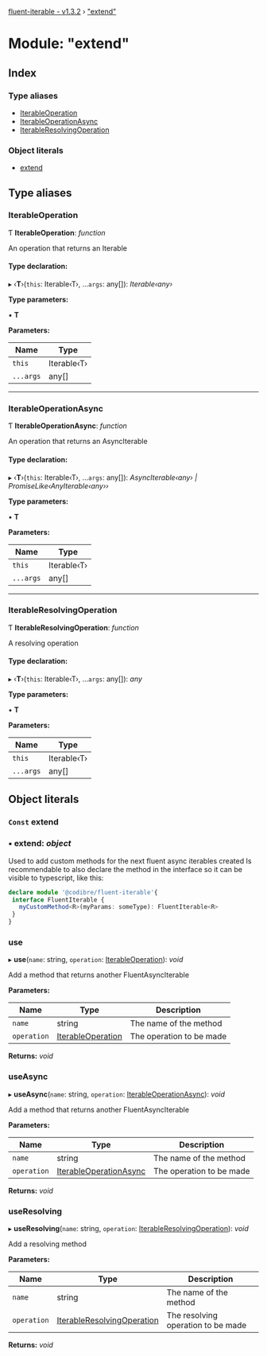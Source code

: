 [fluent-iterable - v1.3.2](../README.md) › ["extend"](_extend_.md)

# Module: "extend"

## Index

### Type aliases

* [IterableOperation](_extend_.md#iterableoperation)
* [IterableOperationAsync](_extend_.md#iterableoperationasync)
* [IterableResolvingOperation](_extend_.md#iterableresolvingoperation)

### Object literals

* [extend](_extend_.md#const-extend)

## Type aliases

###  IterableOperation

Ƭ **IterableOperation**: *function*

An operation that returns an Iterable

#### Type declaration:

▸ ‹**T**›(`this`: Iterable‹T›, ...`args`: any[]): *Iterable‹any›*

**Type parameters:**

▪ **T**

**Parameters:**

Name | Type |
------ | ------ |
`this` | Iterable‹T› |
`...args` | any[] |

___

###  IterableOperationAsync

Ƭ **IterableOperationAsync**: *function*

An operation that returns an AsyncIterable

#### Type declaration:

▸ ‹**T**›(`this`: Iterable‹T›, ...`args`: any[]): *AsyncIterable‹any› | PromiseLike‹AnyIterable‹any››*

**Type parameters:**

▪ **T**

**Parameters:**

Name | Type |
------ | ------ |
`this` | Iterable‹T› |
`...args` | any[] |

___

###  IterableResolvingOperation

Ƭ **IterableResolvingOperation**: *function*

A resolving operation

#### Type declaration:

▸ ‹**T**›(`this`: Iterable‹T›, ...`args`: any[]): *any*

**Type parameters:**

▪ **T**

**Parameters:**

Name | Type |
------ | ------ |
`this` | Iterable‹T› |
`...args` | any[] |

## Object literals

### `Const` extend

### ▪ **extend**: *object*

Used to add custom methods for the next fluent async iterables created
Is recommendable to also declare the method in the interface so it can be visible to typescript, like this:
```ts
declare module '@codibre/fluent-iterable'{
 interface FluentIterable {
   myCustomMethod<R>(myParams: someType): FluentIterable<R>
 }
}
```

###  use

▸ **use**(`name`: string, `operation`: [IterableOperation](_extend_.md#iterableoperation)): *void*

Add a method that returns another FluentAsyncIterable

**Parameters:**

Name | Type | Description |
------ | ------ | ------ |
`name` | string | The name of the method |
`operation` | [IterableOperation](_extend_.md#iterableoperation) | The operation to be made  |

**Returns:** *void*

###  useAsync

▸ **useAsync**(`name`: string, `operation`: [IterableOperationAsync](_extend_.md#iterableoperationasync)): *void*

Add a method that returns another FluentAsyncIterable

**Parameters:**

Name | Type | Description |
------ | ------ | ------ |
`name` | string | The name of the method |
`operation` | [IterableOperationAsync](_extend_.md#iterableoperationasync) | The operation to be made  |

**Returns:** *void*

###  useResolving

▸ **useResolving**(`name`: string, `operation`: [IterableResolvingOperation](_extend_.md#iterableresolvingoperation)): *void*

Add a resolving method

**Parameters:**

Name | Type | Description |
------ | ------ | ------ |
`name` | string | The name of the method |
`operation` | [IterableResolvingOperation](_extend_.md#iterableresolvingoperation) | The resolving operation to be made  |

**Returns:** *void*

